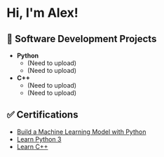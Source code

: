 # Hi, I'm Alex! #
## 💾 Software Development Projects ##
- **Python**
	- (Need to upload)
  - (Need to upload)
- **C++**
  - (Need to upload)
  - (Need to upload)
## ✅ Certifications ##
- [Build a Machine Learning Model with Python](https://www.codecademy.com/profiles/script0741853873/certificates/5cab64c55f1de8039db366ef)
- [Learn Python 3](https://www.codecademy.com/profiles/script0741853873/certificates/6c152bd262967f8c941c9707ed636bda)
- [Learn C++](https://www.codecademy.com/profiles/script0741853873/certificates/b74a2390dfc4127fa5d43fe147425ad0)
